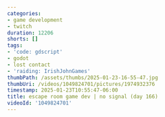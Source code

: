 ```yaml
---
categories:
- game development
- twitch
duration: 12206
shorts: []
tags:
- 'code: gdscript'
- godot
- lost contact
- 'raiding: IrishJohnGames'
thumbPath: /assets/thumbs/2025-01-23-16-55-47.jpg
thumbUri: /videos/1049824701/pictures/1974932376
timestamp: 2025-01-23T10:55:47-06:00
title: escape room game dev | no signal (day 166)
videoId: '1049824701'
---
```

